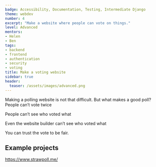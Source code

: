 ```yaml
---
badge: Accessibility, Documentation, Testing, Intermediate Django
theme: webdev
number: 4
excerpt: "Make a website where people can vote on things."
level: Advanced
mentors:
- Helen
- Ben
tags:
- backend
- frontend
- authentication
- security
- voting
title: Make a voting website
sidebar: true
header:
  teaser: /assets/images/advanced.png
---
```

Making a polling website is not that difficult. But what makes a good poll?
People can’t vote twice

People can’t see who voted what

Even the website builder can’t see who voted what

You can trust the vote to be fair.

## Example projects
<a href="https://www.strawpoll.me/" rel="noopener">https://www.strawpoll.me/</a>
 


